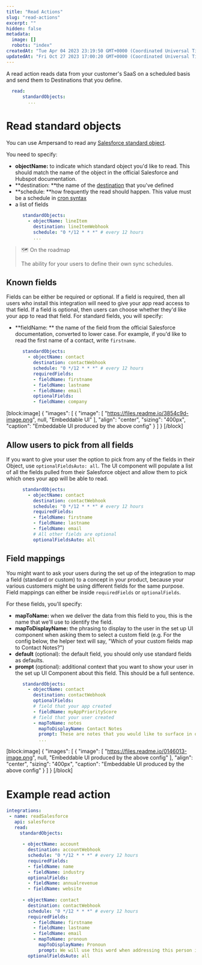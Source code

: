 ```yaml
---
title: "Read Actions"
slug: "read-actions"
excerpt: ""
hidden: false
metadata: 
  image: []
  robots: "index"
createdAt: "Tue Apr 04 2023 23:19:50 GMT+0000 (Coordinated Universal Time)"
updatedAt: "Fri Oct 27 2023 17:00:20 GMT+0000 (Coordinated Universal Time)"
---
```

A read action reads data from your customer's SaaS on a scheduled basis and send them to Destinations that you define.

```yaml
  read:
      standardObjects:
        ...
```

# Read standard objects

You can use Ampersand to read any [Salesforce standard object](https://developer.salesforce.com/docs/atlas.en-us.object_reference.meta/object_reference/sforce_api_objects_list.htm).

You need to specify: 

- **objectName:** to indicate which standard object you'd like to read. This should match the name of the object in the official Salesforce and Hubspot documentation.
- **destination: **the name of the [destination](docs:destinations) that you've defined
- **schedule: **how frequently the read should happen. This value must be a schedule in [cron syntax](https://docs.gitlab.com/ee/topics/cron/)
- a list of fields

```yaml
      standardObjects:
        - objectName: lineItem
          destination: lineItemWebhook
          schedule: "0 */12 * * *" # every 12 hours
          ...
```

> 🗺️ On the roadmap
> 
> The ability for your users to define their own sync schedules.

## Known fields

Fields can be either be required or optional. If a field is required, then all users who install this integration will need to give your app read access to that field. If a field is optional, then users can choose whether they'd like your app to read that field. For standard fields, you will specify:

- **fieldName: ** the name of the field from the official Salesforce documentation, converted to lower case. For example, if you'd like to read the first name of a contact, write `firstname`.

```yaml
      standardObjects:
        - objectName: contact
          destination: contactWebhook
          schedule: "0 */12 * * *" # every 12 hours
          requiredFields:
          - fieldName: firstname
          - fieldName: lastname
          - fieldName: email
          optionalFields:
          - fieldName: company
```

[block:image]
{
  "images": [
    {
      "image": [
        "https://files.readme.io/3854c9d-image.png",
        null,
        "Embeddable UI"
      ],
      "align": "center",
      "sizing": "400px",
      "caption": "Embeddable UI produced by the above config"
    }
  ]
}
[/block]


## Allow users to pick from all fields

If you want to give your user the option to pick from any of the fields in their Object, use `optionalFieldsAuto: all`. The UI component will populate a list of all the fields pulled from their Salesforce object and allow them to pick which ones your app will be able to read.

```yaml
      standardObjects:
        - objectName: contact
          destination: contactWebhook
          schedule: "0 */12 * * *" # every 12 hours
          requiredFields:
          - fieldName: firstname
          - fieldName: lastname
          - fieldName: email
          # All other fields are optional
          optionalFieldsAuto: all
```

## Field mappings

You might want to ask your users during the set up of the integration to map a field (standard or custom) to a concept in your product, because your various customers might be using different fields for the same purpose. Field mappings can either be inside `requiredFields` or `optionalFields`.

For these fields, you'll specify:

- **mapToName:** when we deliver the data from this field to you, this is the name that we'll use to identify the field. 
- **mapToDisplayName:** the phrasing to display to the user in the set up UI component when asking them to select a custom field (e.g. For the config below, the helper text will say, "Which of your custom fields map to Contact Notes?")
- **default** (optional): the default field, you should only use standard fields as defaults.
- **prompt** (optional): additional context that you want to show your user in the set up UI Component about this field. This should be a full sentence.

```yaml
      standardObjects:
        - objectName: contact
          destination: contactWebhook
          optionalFields:
          # field that your app created
          - fieldName: myAppPriorityScore
          # field that your user created
          - mapToName: notes
            mapToDisplayName: Contact Notes
            prompt: These are notes that you would like to surface in our app. 
            ...
```

[block:image]
{
  "images": [
    {
      "image": [
        "https://files.readme.io/0146013-image.png",
        null,
        "Embeddable UI produced by the above config"
      ],
      "align": "center",
      "sizing": "400px",
      "caption": "Embeddable UI produced by the above config"
    }
  ]
}
[/block]


# Example read action

```yaml yaml
integrations: 
 - name: readSalesforce
   api: salesforce
   read:
     standardObjects:
      
      - objectName: account
        destination: accountWebhook
        schedule: "0 */12 * * *" # every 12 hours
        requiredFields: 
        - fieldName: name
        - fieldName: industry
        optionalFields:
        - fieldName: annualrevenue
        - fieldName: website
              
      - objectName: contact
        destination: contactWebhook
        schedule: "0 */12 * * *" # every 12 hours
        requiredFields:
          - fieldName: firstname
          - fieldName: lastname
          - fieldName: email
          - mapToName: pronoun
            mapToDisplayName: Pronoun
            prompt: We will use this word when addressing this person in emails we send out.
        optionalFieldsAuto: all
      
```
